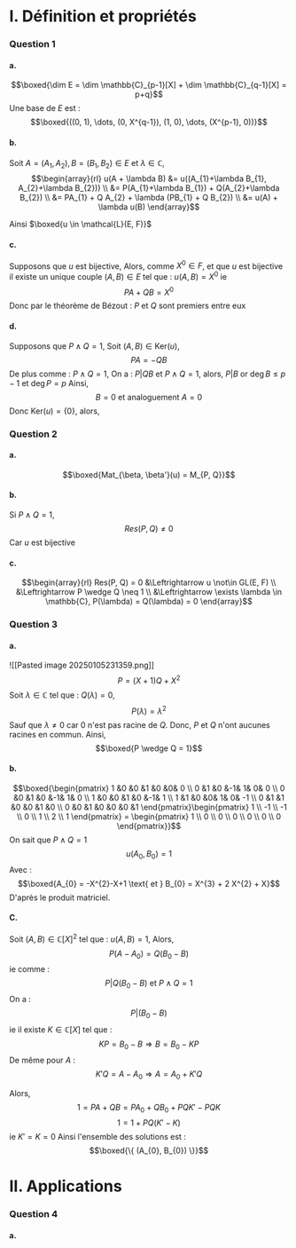 # I. Définition et propriétés
### Question 1
#### a.
$$\boxed{\dim E = \dim \mathbb{C}_{p-1}[X] + \dim \mathbb{C}_{q-1}[X] = p+q}$$
Une base de $E$ est : 
$$\boxed{((0, 1), \dots, (0, X^{q-1}), (1, 0), \dots, (X^{p-1}, 0))}$$

#### b.
Soit $A=(A_{1}, A_{2}), B = (B_{1}, B_{2})\in E$ et $\lambda \in \mathbb{C}$,  
$$\begin{array}{rl}
u(A + \lambda B) &= u((A_{1}+\lambda B_{1}, A_{2}+\lambda B_{2}))  \\
&= P(A_{1}+\lambda B_{1}) + Q(A_{2}+\lambda B_{2}) \\
&= PA_{1} + Q A_{2} + \lambda (PB_{1} + Q B_{2}) \\
&= u(A) + \lambda u(B)
\end{array}$$

Ainsi $\boxed{u \in \mathcal{L}(E, F)}$

#### c.
Supposons que $u$ est bijective, 
Alors, comme $X^{0} \in F$, et que $u$ est bijective il existe un unique couple $(A,B) \in E$ tel que : $u(A,B) = X^{0}$
ie 
$$PA + QB=X^{0}$$
Donc par le théorème de Bézout :
$P$ et $Q$ sont premiers entre eux

#### d.
Supposons que $P\wedge Q = 1$, 
Soit $(A, B) \in \mathrm{Ker}(u)$,
$$PA  =- QB$$
De plus comme : $P \wedge Q = 1$, 
On a : $P | QB$ et $P\wedge Q = 1$, alors, $P | B$ or $\deg B \leq p-1$ et $\deg  P = p$
Ainsi, 
$$B= 0 \text{ et analoguement } A =0 $$
Donc $\mathrm{Ker}(u) = \{ 0 \}$, alors, 


### Question 2
#### a.
$$\boxed{Mat_{\beta, \beta'}(u) = M_{P, Q}}$$

#### b.
Si $P \wedge Q = 1$, 
$$Res(P, Q) \neq 0$$
Car $u$ est bijective

#### c.
$$\begin{array}{rl}
Res(P, Q) = 0 &\Leftrightarrow u \not\in GL(E, F)  \\
&\Leftrightarrow P \wedge Q \neq 1  \\
&\Leftrightarrow \exists \lambda \in \mathbb{C}, P(\lambda) = Q(\lambda) = 0
\end{array}$$

### Question 3
#### a.
![[Pasted image 20250105231359.png]]
$$P = (X+1)Q + X^{2} $$
Soit $\lambda \in \mathbb{C}$ tel que : $Q(\lambda)= 0$, 
$$P(\lambda) = \lambda^{2}$$
Sauf que $\lambda \neq 0$ car $0$ n'est pas racine de $Q$. 
Donc, $P$ et $Q$ n'ont aucunes racines en commun. 
Ainsi, 
$$\boxed{P \wedge Q = 1}$$

#### b.
$$\boxed{\begin{pmatrix}
1 &0 &0 &1 &0 &0& 0 \\
0 &1 &0 &-1& 1& 0& 0 \\
0 &0 &1 &0 &-1& 1& 0 \\
1 &0 &0 &1 &0 &-1& 1 \\
1 &1 &0 &0& 1& 0& -1 \\
0 &1 &1 &0 &0 &1 &0 \\
0 &0 &1 &0 &0 &0 &1
\end{pmatrix}\begin{pmatrix}
1 \\
-1 \\
-1 \\
0 \\
1 \\
2 \\
1
\end{pmatrix} = \begin{pmatrix}
1 \\
0 \\
0 \\
0 \\
0 \\
0 \\
0
\end{pmatrix}}$$
On sait que $P \wedge Q=1$
$$u(A_{0}, B_{0}) = 1$$
Avec : 
$$\boxed{A_{0} = -X^{2}-X+1 \text{ et } B_{0} = X^{3} + 2 X^{2} + X}$$
D'après le produit matriciel. 

#### C.
Soit $(A, B) \in \mathbb{C}[X]^{2}$ tel que : $u(A, B) = 1$,
Alors, 
$$P(A-A_{0}) = Q(B_{0}-B)$$
ie comme : 
$$P|Q(B_{0}-B) \text{ et } P \wedge Q = 1$$
On a : 
$$P|(B_{0}-B)$$
ie il existe $K \in \mathbb{C}[X]$ tel que : 
$$KP=B_{0}-B \Rightarrow B = B_{0} - KP$$
De même pour $A$ : 
$$K'Q = A-A_{0} \Rightarrow A = A_{0} + K'Q$$

Alors, 
$$1 = PA + QB = PA_{0} + Q B_{0} + PQ K' - PQ K$$
$$1 = 1 + PQ(K'-K)$$
ie $K' = K = 0$
Ainsi l'ensemble des solutions est : 
$$\boxed{\{ (A_{0}, B_{0}) \}}$$

# II. Applications
### Question 4
#### a.
